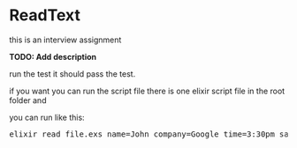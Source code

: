 # ReadText
this is an interview assignment

**TODO: Add description**

run the test it should pass the test.

if you want you can run the script file there is one
elixir script file in the root folder and

you can run like this:
<pre>
elixir read_file.exs name=John company=Google time=3:30pm salesguy=Ralph
</pre>
